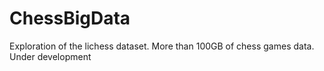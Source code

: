 # ChessBigData

Exploration of the lichess dataset. More than 100GB of chess games data. Under development
